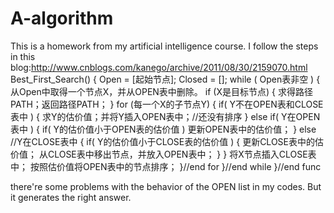 # A-algorithm
This is a homework from my artificial intelligence course.
I follow the steps in this blog:http://www.cnblogs.com/kanego/archive/2011/08/30/2159070.html
Best_First_Search()
{
Open = [起始节点]; Closed = [];
while ( Open表非空 )
{
从Open中取得一个节点X，并从OPEN表中删除。
if (X是目标节点)
{
求得路径PATH；返回路径PATH；
}
for (每一个X的子节点Y)
{
if( Y不在OPEN表和CLOSE表中 )
{
求Y的估价值；并将Y插入OPEN表中；//还没有排序
}
else
if( Y在OPEN表中 )
{
if( Y的估价值小于OPEN表的估价值 )
更新OPEN表中的估价值；
}
else //Y在CLOSE表中
{
if( Y的估价值小于CLOSE表的估价值 )
{
更新CLOSE表中的估价值；
从CLOSE表中移出节点，并放入OPEN表中；
}
}
将X节点插入CLOSE表中；
按照估价值将OPEN表中的节点排序；
}//end for
}//end while
}//end func

there're some problems with the behavior of the OPEN list in my codes. But it generates the right answer.
